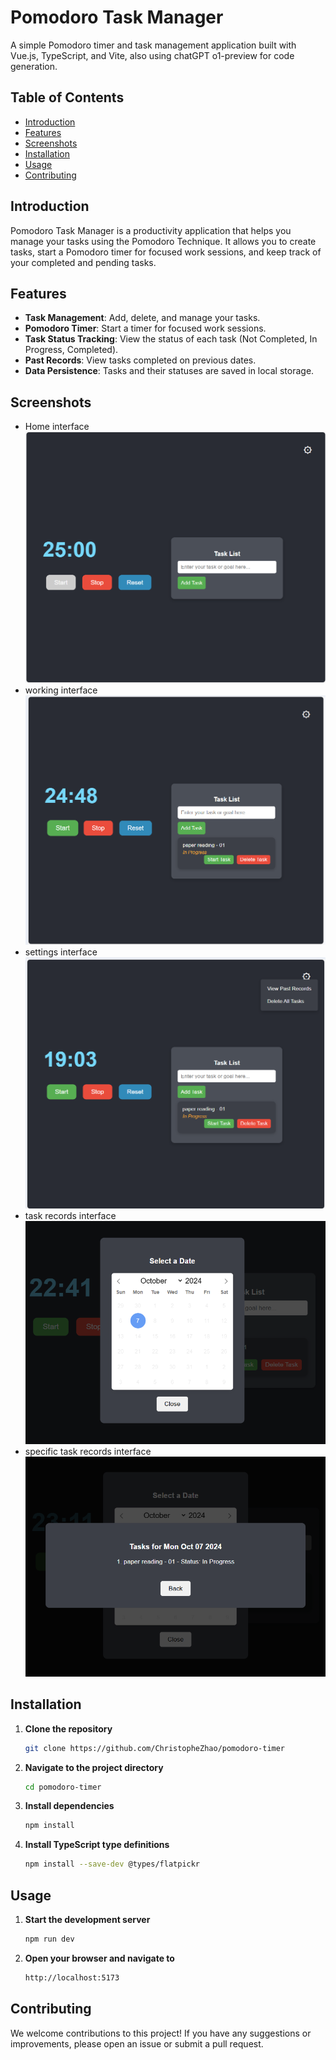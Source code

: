 # Pomodoro Task Manager

A simple Pomodoro timer and task management application built with Vue.js, TypeScript, and Vite, also using chatGPT o1-preview for code generation.

## Table of Contents

- [Introduction](#introduction)
- [Features](#features)
- [Screenshots](#screenshots)
- [Installation](#installation)
- [Usage](#usage)
- [Contributing](#contributing)

## Introduction

Pomodoro Task Manager is a productivity application that helps you manage your tasks using the Pomodoro Technique. It allows you to create tasks, start a Pomodoro timer for focused work sessions, and keep track of your completed and pending tasks.

## Features

- **Task Management**: Add, delete, and manage your tasks.
- **Pomodoro Timer**: Start a timer for focused work sessions.
- **Task Status Tracking**: View the status of each task (Not Completed, In Progress, Completed).
- **Past Records**: View tasks completed on previous dates.
- **Data Persistence**: Tasks and their statuses are saved in local storage.

## Screenshots

<!-- Add screenshots of your application here -->
- Home interface
![alt text](src/assets/image-2.png)
- working interface
![alt text](src/assets/image-3.png)
- settings interface
![alt text](src/assets/image-8.png)
- task records interface
![alt text](src/assets/image-7.png)
- specific task records interface
![alt text](src/assets/image-6.png)

## Installation

1. **Clone the repository**

   ```bash
   git clone https://github.com/ChristopheZhao/pomodoro-timer

2. **Navigate to the project directory**

   ```bash
   cd pomodoro-timer
   ```

3. **Install dependencies**

   ```bash
   npm install
   ```

4. **Install TypeScript type definitions**

   ```bash
   npm install --save-dev @types/flatpickr
   ```

## Usage

1. **Start the development server**

   ```bash
   npm run dev
   ```

2. **Open your browser and navigate to**

   ```bash
   http://localhost:5173
   ```

## Contributing

We welcome contributions to this project! If you have any suggestions or improvements, please open an issue or submit a pull request.